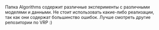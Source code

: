 Папка Algorithms содержит различные эксперименты с различными моделями и данными. Не стоит использовать какие-либо реализации, так как они содержат большинство ошибок. Лучше смотреть другие репозитории по VRP :) 
